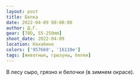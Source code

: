 ```yaml
---
layout: post
title: Белка
date: 2022-04-09 00:00:00
author: Д.Г.
gear: [70D, 55-250mm]
shoot_date: 2022-04-09
location: Нахабино
colors: ['957669', '16110e']
tags: [животные, грызуны, белки]
---
```

В лесу сыро, грязно и белочки (в зимнем окрасе).
